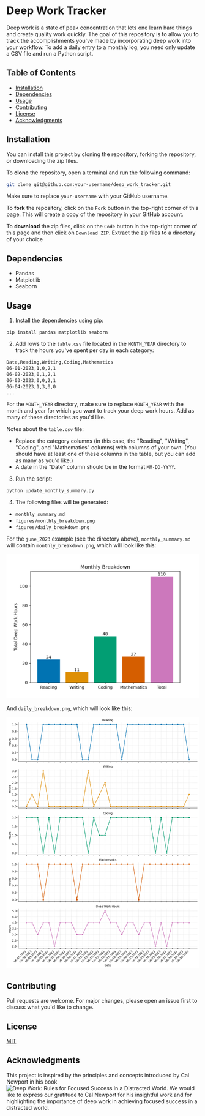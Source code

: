 # Deep Work Tracker

Deep work is a state of peak concentration that lets one learn hard things and create quality work quickly. The goal of this repository is to allow you to track the accomplishments you've made by incorporating deep work into your workflow. To add a daily entry to a monthly log, you need only update a CSV file and run a Python script.

## Table of Contents
  - [Installation](#installation)
  - [Dependencies](#dependencies)
  - [Usage](#usage)
  - [Contributing](#contributing)
  - [License](#license)
  - [Acknowledgments](#acknowledgments)

## Installation

You can install this project by cloning the repository, forking the repository, or downloading the zip files.

To **clone** the repository, open a terminal and run the following command:

```sh
git clone git@github.com:your-username/deep_work_tracker.git
```

Make sure to replace `your-username` with your GitHub username.

To **fork** the repository, click on the `Fork` button in the top-right corner of this page. This will create a copy of the repository in your GitHub account.

To **download** the zip files, click on the `Code` button in the top-right corner of this page and then click on `Download ZIP`. Extract the zip files to a directory of your choice

## Dependencies

- Pandas
- Matplotlib
- Seaborn 

## Usage

1. Install the dependencies using pip:

```
pip install pandas matplotlib seaborn
```

2. Add rows to the `table.csv` file located in the `MONTH_YEAR` directory to track the hours you've spent per day in each category:

```
Date,Reading,Writing,Coding,Mathematics
06-01-2023,1,0,2,1
06-02-2023,0,1,2,1
06-03-2023,0,0,2,1
06-04-2023,1,3,0,0
...
```

For the `MONTH_YEAR` directory, make sure to replace `MONTH_YEAR` with the month and year for which you want to track your deep work hours. Add as many of these directories as you'd like. 

Notes about the `table.csv` file:
- Replace the category columns (in this case, the "Reading", "Writing", "Coding", and "Mathematics" columns) with columns of your own. (You should have at least one of these columns in the table, but you can add as many as you'd like.)
- A date in the “Date” column should be in the format `MM-DD-YYYY`. 

3. Run the script:

```
python update_monthly_summary.py
```

4. The following files will be generated:

- `monthly_summary.md`
- `figures/monthly_breakdown.png`
- `figures/daily_breakdown.png`

For the `june_2023` example (see the directory above), `monthly_summary.md` will contain `monthly_breakdown.png`, which will look like this:

![Bar Chart](june_2023/figures/monthly_breakdown.png)

And `daily_breakdown.png`, which will look like this:

![Facet Plot](june_2023/figures/daily_breakdown.png)


## Contributing

Pull requests are welcome. For major changes, please open an issue first to discuss what you'd like to change.

## License

[MIT](https://choosealicense.com/licenses/mit/)


## Acknowledgments
This project is inspired by the principles and concepts introduced by Cal Newport in his book ![Deep Work: Rules for Focused Success in a Distracted World](https://www.amazon.com/Deep-Work-Focused-Success-Distracted/dp/1455586692). We would like to express our gratitude to Cal Newport for his insightful work and for highlighting the importance of deep work in achieving focused success in a distracted world.